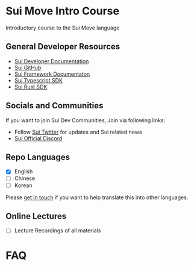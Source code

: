 # Sui Move Intro Course

Introductory course to the Sui Move language

## General Developer Resources

- [Sui Developer Documentation](https://docs.sui.io/build)
- [Sui GitHub](https://github.com/MystenLabs/sui)
- [Sui Framework Documentaton](https://github.com/MystenLabs/sui/tree/main/crates/sui-framework/docs)
- [Sui Typescript SDK](https://github.com/MystenLabs/sui/tree/main/sdk/typescript)
- [Sui Rust SDK](https://github.com/MystenLabs/sui/tree/main/crates/sui-sdk)

## Socials and Communities

If you want to join Sui Dev Communities, Join via following links:

- Follow [Sui Twitter](https://twitter.com/SuiNetwork) for updates and Sui related news
- [Sui Official Discord](https://discord.gg/sui)

## Repo Languages

- [x] English
- [ ] Chinese
- [ ] Korean

Please [get in touch](mailto:henry@mystenlabs.com) if you want to help translate this into other languages. 

## Online Lectures

- [ ] Lecture Recordings of all materials

# FAQ